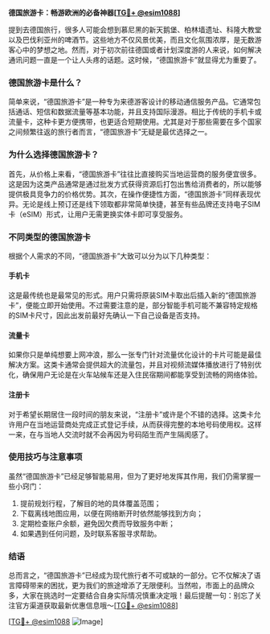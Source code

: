 **德国旅游卡：畅游欧洲的必备神器[[TG💪+ @esim1088](https://t.me/s/esim1088)]**

提到去德国旅行，很多人可能会想到慕尼黑的新天鹅堡、柏林墙遗址、科隆大教堂以及巴伐利亚州的啤酒节。这些地方不仅风景优美，而且文化氛围浓厚，是无数游客心中的梦想之地。然而，对于初次前往德国或者计划深度游的人来说，如何解决通讯问题一直是一个让人头疼的话题。这时候，“德国旅游卡”就显得尤为重要了。

### 德国旅游卡是什么？

简单来说，“德国旅游卡”是一种专为来德游客设计的移动通信服务产品。它通常包括通话、短信和数据流量等基本功能，并且支持国际漫游。相比于传统的手机卡或流量卡，这种卡更方便携带，也更适合短期使用。尤其是对于那些需要在多个国家之间频繁往返的旅行者而言，“德国旅游卡”无疑是最优选择之一。

### 为什么选择德国旅游卡？

首先，从价格上来看，“德国旅游卡”往往比直接购买当地运营商的服务便宜很多。这是因为这类产品通常是通过批发方式获得资源后打包出售给消费者的，所以能够提供极具竞争力的价格优势。其次，在操作便捷性方面，“德国旅游卡”同样表现优异。无论是线上预订还是线下领取都非常简单快捷，甚至有些品牌还支持电子SIM卡（eSIM）形式，让用户无需更换实体卡即可享受服务。

### 不同类型的德国旅游卡

根据个人需求的不同，“德国旅游卡”大致可以分为以下几种类型：

#### 手机卡
这是最传统也是最常见的形式。用户只需将原装SIM卡取出后插入新的“德国旅游卡”，便能立即开始使用。不过需要注意的是，部分智能手机可能不兼容特定规格的SIM卡尺寸，因此出发前最好先确认一下自己设备是否支持。

#### 流量卡
如果你只是单纯想要上网冲浪，那么一张专门针对流量优化设计的卡片可能是最佳解决方案。这类卡通常会提供超大的流量包，并且对视频流媒体播放进行了特别优化，确保用户无论是在火车站候车还是入住民宿期间都能享受到流畅的网络体验。

#### 注册卡
对于希望长期居住一段时间的朋友来说，“注册卡”或许是个不错的选择。这类卡允许用户在当地运营商处完成正式登记手续，从而获得完整的本地号码使用权。这样一来，在与当地人交流时就不会再因为号码陌生而产生隔阂感了。

### 使用技巧与注意事项

虽然“德国旅游卡”已经足够智能易用，但为了更好地发挥其作用，我们仍需掌握一些小窍门：
1. 提前规划行程，了解目的地的具体覆盖范围；
2. 下载离线地图应用，以便在网络断开时依然能够找到方向；
3. 定期检查账户余额，避免因欠费而导致服务中断；
4. 如果遇到任何问题，及时联系客服寻求帮助。

### 结语

总而言之，“德国旅游卡”已经成为现代旅行者不可或缺的一部分。它不仅解决了语言障碍带来的困扰，更为我们的旅途增添了无限便利。当然啦，市面上的品牌众多，大家在挑选时一定要结合自身实际情况慎重决定哦！最后提醒一句：别忘了关注官方渠道获取最新优惠信息哦～[[TG💪+ @esim1088](https://t.me/s/esim1088)]

[[TG💪+ @esim1088](https://t.me/s/esim1088) ![Image](https://i.postimg.cc/4NQfJmqS/Snipaste-2025-05-13-00-14-12.png)]